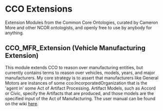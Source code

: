 # CCO Extensions
Extension Modules from the Common Core Ontologies, curated by Cameron More and other NCOR ontologists, and openly free to use by anybody for anything.

## CCO_MFR_Extension (Vehicle Manufacturing Extension)

This module extends CCO to reason over manufacturing entities, but currently contains terms to reason over vehicles, models, years, and major manufacturers. My core strategy is to assert that manufacturers like General Motors are instances of some cco:IncorporatedOrganization that is the 'agent in' some Act of Artifact Processing. Artifact Models, such as Accord or Civic, specify the Artifacts that are produced, and those models are the specified input of the Act of Manufacturing. The user manual can be found on the wiki [here](https://github.com/cameronmore/CCOExtensions/wiki/CCO-Manufacturing-Extension).
